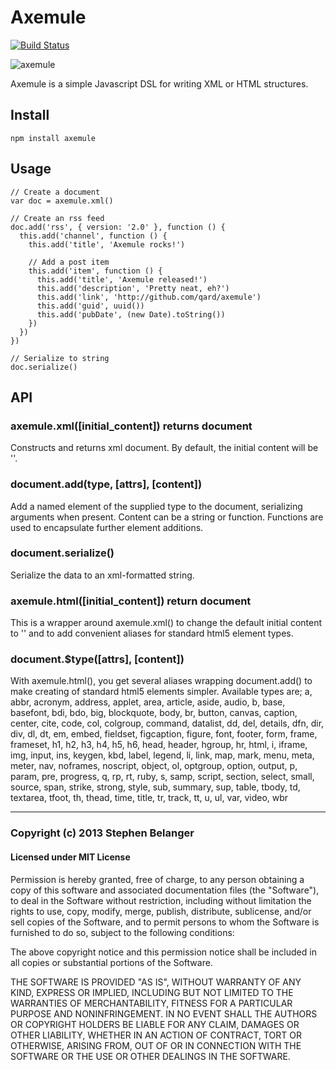 # Axemule
[![Build Status](https://travis-ci.org/Qard/axemule.png)](https://travis-ci.org/Qard/axemule)

![axemule](http://i.imgur.com/mayLOo9.png)

Axemule is a simple Javascript DSL for writing XML or HTML structures.

## Install

    npm install axemule

## Usage
    
    // Create a document
    var doc = axemule.xml()

    // Create an rss feed
    doc.add('rss', { version: '2.0' }, function () {
      this.add('channel', function () {
        this.add('title', 'Axemule rocks!')

        // Add a post item
        this.add('item', function () {
          this.add('title', 'Axemule released!')
          this.add('description', 'Pretty neat, eh?')
          this.add('link', 'http://github.com/qard/axemule')
          this.add('guid', uuid())
          this.add('pubDate', (new Date).toString())
        })
      })
    })

    // Serialize to string
    doc.serialize()

## API

### axemule.xml([initial_content]) returns document
Constructs and returns xml document. By default, the initial content will be '<?xml version="1.0" encoding="UTF-8"?>'.

### document.add(type, [attrs], [content])
Add a named element of the supplied type to the document, serializing arguments when present. Content can be a string or function. Functions are used to encapsulate further element additions.

### document.serialize()
Serialize the data to an xml-formatted string.

### axemule.html([initial_content]) return document
This is a wrapper around axemule.xml() to change the default initial content to '<!DOCTYPE html>' and to add convenient aliases for standard html5 element types.

### document.$type([attrs], [content])
With axemule.html(), you get several aliases wrapping document.add() to make creating of standard html5 elements simpler. Available types are; a, abbr, acronym, address, applet, area, article, aside, audio, b, base, basefont, bdi, bdo, big, blockquote, body, br, button, canvas, caption, center, cite, code, col, colgroup, command, datalist, dd, del, details, dfn, dir, div, dl, dt, em, embed, fieldset, figcaption, figure, font, footer, form, frame, frameset, h1, h2, h3, h4, h5, h6, head, header, hgroup, hr, html, i, iframe, img, input, ins, keygen, kbd, label, legend, li, link, map, mark, menu, meta, meter, nav, noframes, noscript, object, ol, optgroup, option, output, p, param, pre, progress, q, rp, rt, ruby, s, samp, script, section, select, small, source, span, strike, strong, style, sub, summary, sup, table, tbody, td, textarea, tfoot, th, thead, time, title, tr, track, tt, u, ul, var, video, wbr

---

### Copyright (c) 2013 Stephen Belanger
#### Licensed under MIT License

Permission is hereby granted, free of charge, to any person obtaining a copy of this software and associated documentation files (the "Software"), to deal in the Software without restriction, including without limitation the rights to use, copy, modify, merge, publish, distribute, sublicense, and/or sell copies of the Software, and to permit persons to whom the Software is furnished to do so, subject to the following conditions:

The above copyright notice and this permission notice shall be included in all copies or substantial portions of the Software.

THE SOFTWARE IS PROVIDED "AS IS", WITHOUT WARRANTY OF ANY KIND, EXPRESS OR IMPLIED, INCLUDING BUT NOT LIMITED TO THE WARRANTIES OF MERCHANTABILITY, FITNESS FOR A PARTICULAR PURPOSE AND NONINFRINGEMENT. IN NO EVENT SHALL THE AUTHORS OR COPYRIGHT HOLDERS BE LIABLE FOR ANY CLAIM, DAMAGES OR OTHER LIABILITY, WHETHER IN AN ACTION OF CONTRACT, TORT OR OTHERWISE, ARISING FROM, OUT OF OR IN CONNECTION WITH THE SOFTWARE OR THE USE OR OTHER DEALINGS IN THE SOFTWARE.
